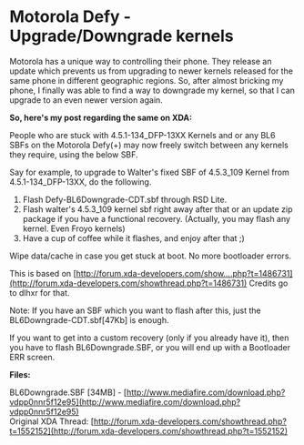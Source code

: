 # Motorola Defy - Upgrade/Downgrade kernels

<!--[options]
name: Motorola Defy - Upgrade/Downgrade kernels
date: 2012-03-18T00:00:00.000Z
url: 2012/03/motorola-defy-upgradedowngrade-kernels.html
tags: []
-->

Motorola has a unique way to controlling their phone. They release an update which prevents us from upgrading to newer kernels released for the same phone in different geographic regions. So, after almost bricking my phone, I finally was able to find a way to downgrade my kernel, so that I can upgrade to an even newer version again.

**So, here's my post regarding the same on XDA:**

People who are stuck with 4.5.1-134_DFP-13XX Kernels and or any BL6 SBFs on the Motorola Defy(+) may now freely switch between any kernels they require, using the below SBF.

Say for example, to upgrade to Walter's fixed SBF of 4.5.3_109 Kernel from 4.5.1-134_DFP-13XX, do the following.

1. Flash Defy-BL6Downgrade-CDT.sbf through RSD Lite.
1. Flash walter's 4.5.3_109 kernel sbf right away after that or an update zip package if you have a functional recovery. (Actually, you may flash any kernel. Even Froyo kernels)
1. Have a cup of coffee while it flashes, and enjoy after that ;)

Wipe data/cache in case you get stuck at boot. No more bootloader errors.

This is based on [http://forum.xda-developers.com/show....php?t=1486731](http://forum.xda-developers.com/showthread.php?t=1486731)
Credits go to dlhxr for that.

Note: If you have an SBF which you want to flash after this, just the BL6Downgrade-CDT.sbf[47Kb] is enough.

If you want to get into a custom recovery (only if you already have it), then you have to flash BL6Downgrade.SBF, or you will end up with a Bootloader ERR screen.

**Files:**

BL6Downgrade.SBF [34MB] - [http://www.mediafire.com/download.php?vdpp0nnr5f12e95](http://www.mediafire.com/download.php?vdpp0nnr5f12e95)<br/>
Original XDA Thread: [http://forum.xda-developers.com/showthread.php?t=1552152](http://forum.xda-developers.com/showthread.php?t=1552152)